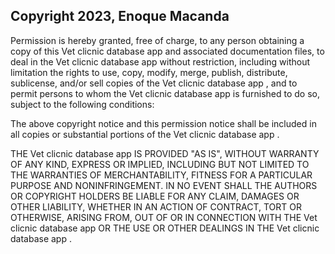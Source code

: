 ## Copyright 2023, Enoque Macanda

Permission is hereby granted, free of charge, to any person obtaining a copy of this Vet clicnic database app and associated documentation files, to deal in the Vet clicnic database app  without restriction, including without limitation the rights to use, copy, modify, merge, publish, distribute, sublicense, and/or sell copies of the Vet clicnic database app , and to permit persons to whom the Vet clicnic database app  is furnished to do so, subject to the following conditions:

The above copyright notice and this permission notice shall be included in all copies or substantial portions of the Vet clicnic database app .

THE Vet clicnic database app  IS PROVIDED "AS IS", WITHOUT WARRANTY OF ANY KIND, EXPRESS OR IMPLIED, INCLUDING BUT NOT LIMITED TO THE WARRANTIES OF MERCHANTABILITY, FITNESS FOR A PARTICULAR PURPOSE AND NONINFRINGEMENT. IN NO EVENT SHALL THE AUTHORS OR COPYRIGHT HOLDERS BE LIABLE FOR ANY CLAIM, DAMAGES OR OTHER LIABILITY, WHETHER IN AN ACTION OF CONTRACT, TORT OR OTHERWISE, ARISING FROM, OUT OF OR IN CONNECTION WITH THE Vet clicnic database app OR THE USE OR OTHER DEALINGS IN THE Vet clicnic database app .
